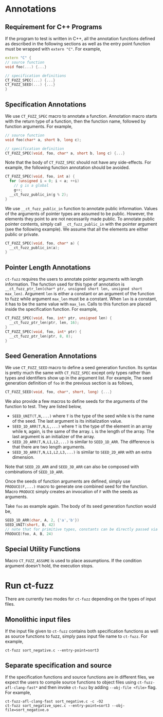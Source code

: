 # Annotations
## Requirement for C++ Programs
If the program to test is written in C++, all the annotation functions defined as described in the following sections as well as the entry point function must be wrapped with `extern "C"`. For example,
```C++
extern "C" {
// source function
void foo(...) {...}

// specification definitions
CT_FUZZ_SPEC(...) {...}
CT_FUZZ_SEED(...) {...}
}
```

## Specification Annotations
We use `CT_FUZZ_SPEC` macro to annotate a function. Annotation macro starts with the return type of a function, then the function name, followed by function arguments. For example,
```C
// source function
void foo(char* a, short b, long c);

// specification definition
CT_FUZZ_SPEC(void, foo, char* a, short b, long c) {...}
```

Note that the body of `CT_FUZZ_SPEC` should not have any side-effects. For example, the following function annotation should be avoided.
```C
CT_FUZZ_SPEC(void, foo, int a) {
  for (unsigned i = 0; i < a; ++i)
    // g is a global
    g++;
  __ct_fuzz_public_in(g % 2);
}
```

We use `__ct_fuzz_public_in` function to annotate public information. Values of the arguments of pointer types are assumed to be public. However, the elements they point to are not necessarily made public. To annotate public pointer contents, simply call `__ct_fuzz_public_in` with the pointer argument (see the following example). We assume that all the elements are either public or private.
```C
CT_FUZZ_SPEC(void, foo, char* a) {
  __ct_fuzz_public_in(a);
}
```
## Pointer Length Annotations
`ct-fuzz` requires the users to annotate pointer arguments with length information. The function used for this type of annotation is `__ct_fuzz_ptr_len(char* ptr, unsigned short len, unsigned short max_len)`. Argument `len` is either a constant or an argument of the function to fuzz while argument `max_len` must be a constant. When `len` is a constant, it has to be the same value with `max_len`. Calls to this function are placed inside the specification function. For example,
```C
CT_FUZZ_SPEC(void, foo, int* ptr, unsigned len) {
  __ct_fuzz_ptr_len(ptr, len, 16);
}
CT_FUZZ_SPEC(void, foo, int* ptr) {
  __ct_fuzz_ptr_len(ptr, 8, 8);
}
```
## Seed Generation Annotations
We use `CT_FUZZ_SEED` macro to define a seed generation function. Its syntax is pretty much the same with `CT_FUZZ_SPEC` except only types rather than types and identifiers show up in the argument list. For example, The seed generation definition of `foo` in the previous section is as follows,
```C
CT_FUZZ_SEED(void, foo, char*, short, long) {...}
```
We also provide a few macros to define seeds for the arguments of the function to test. They are listed below,
* `SEED_UNIT(T,N,...)` where `T` is the type of the seed while `N` is the name of the seed. The last argument is its initialization value.
* `SEED_1D_ARR(T,N,L,...)` where `T` is the type of the element in an array while `N`, again, is the same of the array. `L` is the length of the array. The last argument is an initializer of the array.
* `SEED_2D_ARR(T,N,L1,L2,...)` is similar to `SEED_1D_ARR`. The difference is that there are two length arguments.
* `SEED_3D_ARR(T,N,L1,L2,L3,...)` is similar to `SEED_2D_ARR` with an extra dimension.

Note that `SEED_2D_ARR` and `SEED_3D_ARR` can also be composed with combinations of `SEED_1D_ARR`.

Once the seeds of function arguments are defined, simply use `PRODUCE(F,...)` macro to generate one combined seed for the function. Macro `PRODUCE` simply creates an invocation of `F` with the seeds as arguments.

Take `foo` as example again. The body of its seed generation function would be,
```C
SEED_1D_ARR(char, A, 2, {'a','b'})
SEED_UNIT(short, B, 42)
// note that for primitive types, constants can be directly passed via PRODUCE
PRODUCE(foo, A, B, 24)
```
## Special Utility Functions
Macro `CT_FUZZ_ASSUME` is used to place assumptions. If the condition argument doesn't hold, the execution stops.

# Run ct-fuzz
There are currently two modes for `ct-fuzz` depending on the types of input files.
## Monolithic input files
If the input file given to `ct-fuzz` contains both specification functions as well as source functions to fuzz, simply pass input file name to `ct-fuzz`. For example,

```
ct-fuzz sort_negative.c --entry-point=sort3
```
## Separate specification and source
If the specification functions and source functions are in different files, we expect the users to compile source functions to object files using `ct-fuzz-afl-clang-fast*` and then invoke `ct-fuzz` by adding `--obj-file <file>` flag. For example,

```
ct-fuzz-afl-clang-fast sort_negative.c -c -O2
ct-fuzz sort_negative_spec.c --entry-point=sort3 --obj-file=sort_negative.o
```
